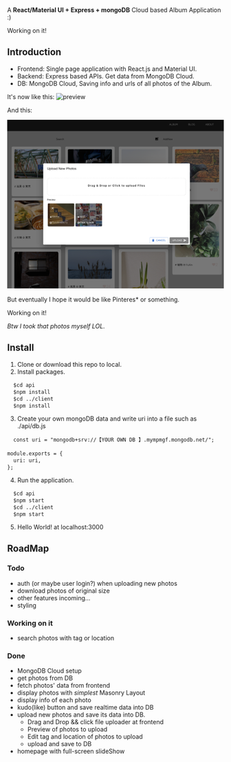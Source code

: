 A **React/Material UI + Express + mongoDB** Cloud based Album Application :)

Working on it!

## Introduction

- Frontend: Single page application with React.js and Material UI.
- Backend: Express based APIs. Get data from MongoDB Cloud.
- DB: MongoDB Cloud, Saving info and urls of all photos of the Album.

It's now like this:
![preview](info/preview.png)

And this:

![previewUploadNewPhotos](info/PreviewUpload.png)

But eventually I hope it would be like Pinteres* or something.

Working on it!

*Btw I took that photos myself LOL.*

## Install

1. Clone or download this repo to local.
2. Install packages.
```
  $cd api
  $npm install
  $cd ../client
  $npm install
```
3. Create your own mongoDB data and write uri into a file such as 
./api/db.js
```
  const uri = "mongodb+srv://【YOUR OWN DB 】.mympmgf.mongodb.net/";

module.exports = {
  uri: uri,
};
```
4. Run the application.
```
  $cd api
  $npm start
  $cd ../client
  $npm start
```
5. Hello World! at localhost:3000

## RoadMap

### Todo
- auth (or maybe user login?) when uploading new photos
- download photos of original size 
- other features incoming...
- styling

### Working on it

- search photos with tag or location

### Done
- MongoDB Cloud setup
- get photos from DB
- fetch photos' data from frontend
- display photos with *simplest* Masonry Layout
- display info of each photo
- kudo(like) button and save realtime data into DB
- upload new photos and save its data into DB.
  - Drag and Drop && click file uploader at frontend
  - Preview of photos to upload
  - Edit tag and location of photos to upload
  - upload and save to DB
- homepage with full-screen slideShow